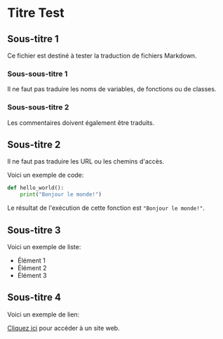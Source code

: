 # Titre Test

## Sous-titre 1

Ce fichier est destiné à tester la traduction de fichiers Markdown.

### Sous-sous-titre 1

Il ne faut pas traduire les noms de variables, de fonctions ou de classes.

### Sous-sous-titre 2

Les commentaires doivent également être traduits.

## Sous-titre 2

Il ne faut pas traduire les URL ou les chemins d'accès.

Voici un exemple de code:

```python
def hello_world():
    print("Bonjour le monde!")
```

Le résultat de l'exécution de cette fonction est `"Bonjour le monde!"`.

## Sous-titre 3

Voici un exemple de liste:

- Élément 1
- Élément 2
- Élément 3

## Sous-titre 4

Voici un exemple de lien:

[Cliquez ici](https://www.example.com) pour accéder à un site web.
